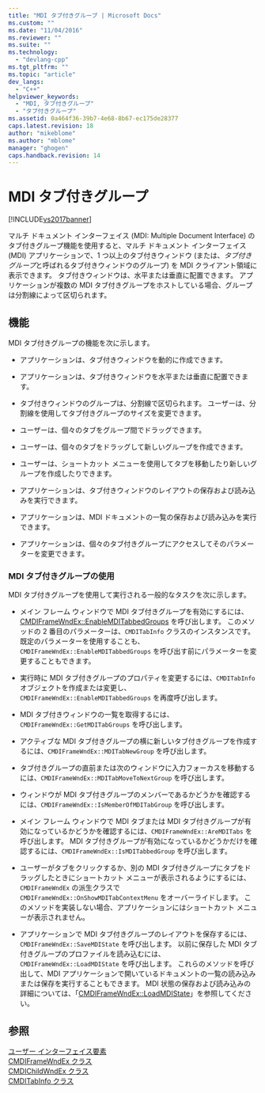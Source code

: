 ```yaml
---
title: "MDI タブ付きグループ | Microsoft Docs"
ms.custom: ""
ms.date: "11/04/2016"
ms.reviewer: ""
ms.suite: ""
ms.technology: 
  - "devlang-cpp"
ms.tgt_pltfrm: ""
ms.topic: "article"
dev_langs: 
  - "C++"
helpviewer_keywords: 
  - "MDI, タブ付きグループ"
  - "タブ付きグループ"
ms.assetid: 0a464f36-39b7-4e68-8b67-ec175de28377
caps.latest.revision: 18
author: "mikeblome"
ms.author: "mblome"
manager: "ghogen"
caps.handback.revision: 14
---
```

# MDI タブ付きグループ
[!INCLUDE[vs2017banner](../assembler/inline/includes/vs2017banner.md)]

マルチ ドキュメント インターフェイス \(MDI: Multiple Document Interface\) のタブ付きグループ機能を使用すると、マルチ ドキュメント インターフェイス \(MDI\) アプリケーションで、1 つ以上のタブ付きウィンドウ \(または、*タブ付きグループ*と呼ばれるタブ付きウィンドウのグループ\) を MDI クライアント領域に表示できます。  タブ付きウィンドウは、水平または垂直に配置できます。  アプリケーションが複数の MDI タブ付きグループをホストしている場合、グループは分割線によって区切られます。  
  
## 機能  
 MDI タブ付きグループの機能を次に示します。  
  
-   アプリケーションは、タブ付きウィンドウを動的に作成できます。  
  
-   アプリケーションは、タブ付きウィンドウを水平または垂直に配置できます。  
  
-   タブ付きウィンドウのグループは、分割線で区切られます。  ユーザーは、分割線を使用してタブ付きグループのサイズを変更できます。  
  
-   ユーザーは、個々のタブをグループ間でドラッグできます。  
  
-   ユーザーは、個々のタブをドラッグして新しいグループを作成できます。  
  
-   ユーザーは、ショートカット メニューを使用してタブを移動したり新しいグループを作成したりできます。  
  
-   アプリケーションは、タブ付きウィンドウのレイアウトの保存および読み込みを実行できます。  
  
-   アプリケーションは、MDI ドキュメントの一覧の保存および読み込みを実行できます。  
  
-   アプリケーションは、個々のタブ付きグループにアクセスしてそのパラメーターを変更できます。  
  
### MDI タブ付きグループの使用  
 MDI タブ付きグループを使用して実行される一般的なタスクを次に示します。  
  
-   メイン フレーム ウィンドウで MDI タブ付きグループを有効にするには、[CMDIFrameWndEx::EnableMDITabbedGroups](../Topic/CMDIFrameWndEx::EnableMDITabbedGroups.md) を呼び出します。  このメソッドの 2 番目のパラメーターは、`CMDITabInfo` クラスのインスタンスです。  既定のパラメーターを使用することも、`CMDIFrameWndEx::EnableMDITabbedGroups` を呼び出す前にパラメーターを変更することもできます。  
  
-   実行時に MDI タブ付きグループのプロパティを変更するには、`CMDITabInfo` オブジェクトを作成または変更し、`CMDIFrameWndEx::EnableMDITabbedGroups` を再度呼び出します。  
  
-   MDI タブ付きウィンドウの一覧を取得するには、`CMDIFrameWndEx::GetMDITabGroups` を呼び出します。  
  
-   アクティブな MDI タブ付きグループの横に新しいタブ付きグループを作成するには、`CMDIFrameWndEx::MDITabNewGroup` を呼び出します。  
  
-   タブ付きグループの直前または次のウィンドウに入力フォーカスを移動するには、`CMDIFrameWndEx::MDITabMoveToNextGroup` を呼び出します。  
  
-   ウィンドウが MDI タブ付きグループのメンバーであるかどうかを確認するには、`CMDIFrameWndEx::IsMemberOfMDITabGroup` を呼び出します。  
  
-   メイン フレーム ウィンドウで MDI タブまたは MDI タブ付きグループが有効になっているかどうかを確認するには、`CMDIFrameWndEx::AreMDITabs` を呼び出します。  MDI タブ付きグループが有効になっているかどうかだけを確認するには、`CMDIFrameWndEx::IsMDITabbedGroup` を呼び出します。  
  
-   ユーザーがタブをクリックするか、別の MDI タブ付きグループにタブをドラッグしたときにショートカット メニューが表示されるようにするには、`CMDIFrameWndEx` の派生クラスで `CMDIFrameWndEx::OnShowMDITabContextMenu` をオーバーライドします。  このメソッドを実装しない場合、アプリケーションにはショートカット メニューが表示されません。  
  
-   アプリケーションで MDI タブ付きグループのレイアウトを保存するには、`CMDIFrameWndEx::SaveMDIState` を呼び出します。  以前に保存した MDI タブ付きグループのプロファイルを読み込むには、`CMDIFrameWndEx::LoadMDIState` を呼び出します。  これらのメソッドを呼び出して、MDI アプリケーションで開いているドキュメントの一覧の読み込みまたは保存を実行することもできます。  MDI 状態の保存および読み込みの詳細については、「[CMDIFrameWndEx::LoadMDIState](../Topic/CMDIFrameWndEx::LoadMDIState.md)」を参照してください。  
  
## 参照  
 [ユーザー インターフェイス要素](../mfc/user-interface-elements-mfc.md)   
 [CMDIFrameWndEx クラス](../Topic/CMDIFrameWndEx%20Class.md)   
 [CMDIChildWndEx クラス](../Topic/CMDIChildWndEx%20Class.md)   
 [CMDITabInfo クラス](../Topic/CMDITabInfo%20Class.md)